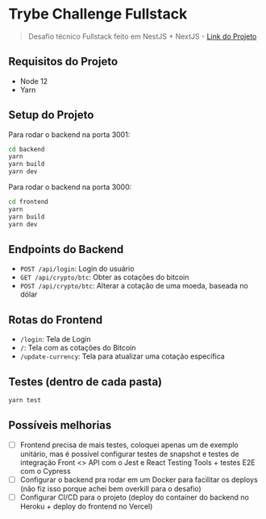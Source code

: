 # Trybe Challenge Fullstack

> Desafio técnico Fullstack feito em NestJS + NextJS - [Link do Projeto](https://github.com/betrybe/technical-test)

## Requisitos do Projeto

- Node 12
- Yarn

## Setup do Projeto

Para rodar o backend na porta 3001:

```sh
cd backend
yarn
yarn build
yarn dev
```

Para rodar o backend na porta 3000:

```sh
cd frontend
yarn
yarn build
yarn dev
```

## Endpoints do Backend

- `POST /api/login`: Login do usuário
- `GET /api/crypto/btc`: Obter as cotações do bitcoin
- `POST /api/crypto/btc`: Alterar a cotação de uma moeda, baseada no dólar

## Rotas do Frontend

- `/login`: Tela de Login
- `/`: Tela com as cotações do Bitcoin
- `/update-currency`: Tela para atualizar uma cotação específica

## Testes (dentro de cada pasta)

```sh
yarn test
```

## Possíveis melhorias

- [ ] Frontend precisa de mais testes, coloquei apenas um de exemplo unitário, mas é possível configurar testes de snapshot e testes de integração Front <> API com o Jest e React Testing Tools + testes E2E com o Cypress
- [ ] Configurar o backend pra rodar em um Docker para facilitar os deploys (não fiz isso porque achei bem overkill para o desafio)
- [ ] Configurar CI/CD para o projeto (deploy do container do backend no Heroku + deploy do frontend no Vercel)
